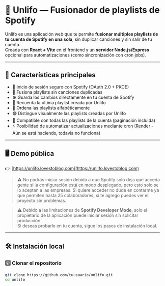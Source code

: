 # 🎵 Unlifo — Fusionador de playlists de Spotify

Unlifo es una aplicación web que te permite **fusionar múltiples playlists de tu cuenta de Spotify en una sola**, sin duplicar canciones y sin salir de tu cuenta.  
Creada con **React + Vite** en el frontend y un **servidor Node.js/Express** opcional para automatizaciones (como sincronización con cron jobs).

---

## 🚀 Características principales

- 🔐 Inicio de sesión seguro con Spotify (OAuth 2.0 + PKCE)
- 🧩 Fusiona playlists sin canciones duplicadas
- ⚙️ Guarda los cambios directamente en tu cuenta de Spotify
- 💾 Recuerda la última playlist creada por Unlifo
- 🧭 Ordena las playlists alfabéticamente
- 🟢 Distingue visualmente las playlists creadas por Unlifo
- 🔁 Compatible con todas las playlists de la cuenta (paginación incluida)
- ⚡ Posibilidad de automatizar actualizaciones mediante cron (Render - Aún se está haciendo, todavía no funciona)

---

## 🖥️ Demo pública

👉 [https://unlifo.lovestoblog.com](https://unlifo.lovestoblog.com)
> ⚠️ No podrás iniciar sesión debido a que Spotify solo deja que acceda gente si la configuración está en modo desplegado, pero esto solo se lo aceptan a las empresas.
> Si quiere acceder no dude en contarme ya que permiten hasta 25 colaboradores, si te agrego puedes ver el proyecto sin problemas.

> ⚠️ Debido a las limitaciones de **Spotify Developer Mode**, solo el propietario de la aplicación puede iniciar sesión sin solicitar producción.  
> Si deseas probarlo en tu cuenta, sigue los pasos de instalación local.

---

## 🛠️ Instalación local

### 1️⃣ Clonar el repositorio

```bash
git clone https://github.com/tuusuario/unlifo.git
cd unlifo

